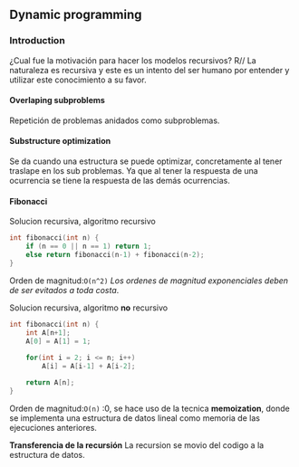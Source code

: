 ## Dynamic programming

### Introduction

¿Cual fue la motivación para hacer los modelos recursivos? 
R// La naturaleza es recursiva y este es un intento del ser humano por entender y utilizar este conocimiento a su favor.

#### Overlaping subproblems

Repetición de problemas anidados como subproblemas.

#### Substructure optimization

Se da cuando una estructura se puede optimizar, concretamente al tener traslape en los sub problemas. Ya que al tener la respuesta de una ocurrencia se tiene la respuesta de las demás ocurrencias.

#### Fibonacci 

Solucion recursiva, algoritmo recursivo
```c++
int fibonacci(int n) {
    if (n == 0 || n == 1) return 1;
    else return fibonacci(n-1) + fibonacci(n-2);
}
```
Orden de magnitud:`O(n^2)` *Los ordenes de magnitud exponenciales deben de ser evitados a toda costa*.

Solucion recursiva, algoritmo **no** recursivo

```c++
int fibonacci(int n) {
    int A[n+1];
    A[0] = A[1] = 1;
    
    for(int i = 2; i <= n; i++)
        A[i] = A[i-1] + A[i-2];

    return A[n];
}
```
Orden de magnitud:`O(n)` :0, se hace uso de la tecnica **memoization**, donde se implementa una estructura de datos lineal como memoria de las ejecuciones anteriores.

**Transferencia de la recursión**
La recursion se movio del codigo a la estructura de datos.